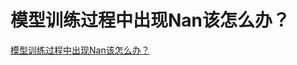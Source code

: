 # 模型训练过程中出现Nan该怎么办？
[模型训练过程中出现Nan该怎么办？](https://aiwithcloud.com/2021/11/28/%e6%a8%a1%e5%9e%8b%e8%ae%ad%e7%bb%83%e8%bf%87%e7%a8%8b%e4%b8%ad%e5%87%ba%e7%8e%b0nan%e8%af%a5%e6%80%8e%e4%b9%88%e5%8a%9e%ef%bc%9f/)